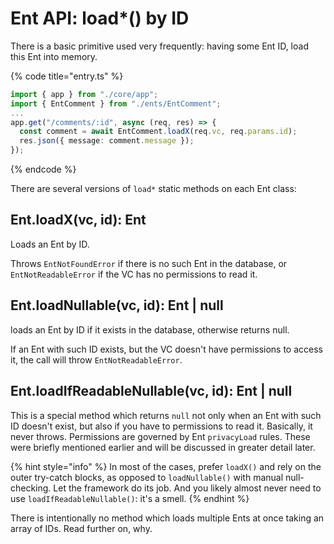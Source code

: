 # Ent API: load\*() by ID

There is a basic primitive used very frequently: having some Ent ID, load this Ent into memory.

{% code title="entry.ts" %}
```typescript
import { app } from "./core/app";
import { EntComment } from "./ents/EntComment";
...
app.get("/comments/:id", async (req, res) => {
  const comment = await EntComment.loadX(req.vc, req.params.id);
  res.json({ message: comment.message });
});
```
{% endcode %}

There are several versions of `load*` static methods on each Ent class:

## **Ent.loadX(vc, id): Ent**

Loads an Ent by ID.

Throws `EntNotFoundError` if there is no such Ent in the database, or `EntNotReadableError` if the VC has no permissions to read it.

## **Ent.loadNullable(vc, id): Ent | null**

loads an Ent by ID if it exists in the database, otherwise returns null.&#x20;

If an Ent with such ID exists, but the VC doesn't have permissions to access it, the call will throw `EntNotReadableError`.

## **Ent.loadIfReadableNullable(vc, id)**: Ent | null

This is a special method which returns `null` not only when an Ent with such ID doesn't exist, but also if you have to permissions to read it. Basically, it never throws. Permissions are governed by Ent `privacyLoad` rules. These were briefly mentioned earlier and will be discussed in greater detail later.

{% hint style="info" %}
In most of the cases, prefer `loadX()` and rely on the outer try-catch blocks, as opposed to `loadNullable()` with manual null-checking. Let the framework do its job. And you likely almost never need to use `loadIfReadableNullable()`: it's a smell.
{% endhint %}

There is intentionally no method which loads multiple Ents at once taking an array of IDs. Read further on, why.

